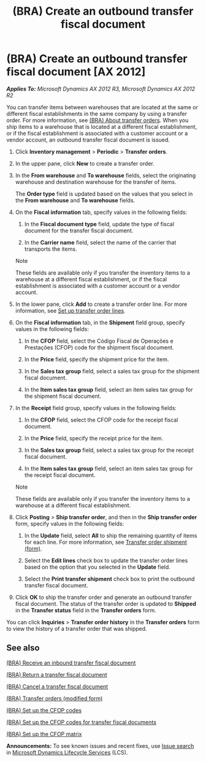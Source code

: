 ﻿---
title: (BRA) Create an outbound transfer fiscal document
TOCTitle: (BRA) Create an outbound transfer fiscal document
ms:assetid: 5918ea0c-7e09-4527-a6ff-f9d520a8e0fc
ms:mtpsurl: https://technet.microsoft.com/en-us/library/JJ933519(v=AX.60)
ms:contentKeyID: 50935133
ms.date: 04/18/2014
mtps_version: v=AX.60
f1_keywords:
- BRA
- Brazil
- Transfer fiscal documents
- Create transfer orders
- outbound transfer fiscal documents
---

# (BRA) Create an outbound transfer fiscal document [AX 2012]


_**Applies To:** Microsoft Dynamics AX 2012 R3, Microsoft Dynamics AX 2012 R2_

You can transfer items between warehouses that are located at the same or different fiscal establishments in the same company by using a transfer order. For more information, see [(BRA) About transfer orders](bra-about-transfer-orders.md). When you ship items to a warehouse that is located at a different fiscal establishment, or if the fiscal establishment is associated with a customer account or a vendor account, an outbound transfer fiscal document is issued.

1.  Click **Inventory management** \> **Periodic** \> **Transfer orders**.

2.  In the upper pane, click **New** to create a transfer order.

3.  In the **From warehouse** and **To warehouse** fields, select the originating warehouse and destination warehouse for the transfer of items.
    
    The **Order type** field is updated based on the values that you select in the **From warehouse** and **To warehouse** fields.

4.  On the **Fiscal information** tab, specify values in the following fields:
    
    1.  In the **Fiscal document type** field, update the type of fiscal document for the transfer fiscal document.
    
    2.  In the **Carrier name** field, select the name of the carrier that transports the items.
    

    > [!NOTE]
    > <P>These fields are available only if you transfer the inventory items to a warehouse at a different fiscal establishment, or if the fiscal establishment is associated with a customer account or a vendor account.</P>



5.  In the lower pane, click **Add** to create a transfer order line. For more information, see [Set up transfer order lines](set-up-transfer-order-lines.md).

6.  On the **Fiscal information** tab, in the **Shipment** field group, specify values in the following fields:
    
    1.  In the **CFOP** field, select the Código Fiscal de Operações e Prestações (CFOP) code for the shipment fiscal document.
    
    2.  In the **Price** field, specify the shipment price for the item.
    
    3.  In the **Sales tax group** field, select a sales tax group for the shipment fiscal document.
    
    4.  In the **Item sales tax group** field, select an item sales tax group for the shipment fiscal document.

7.  In the **Receipt** field group, specify values in the following fields:
    
    1.  In the **CFOP** field, select the CFOP code for the receipt fiscal document.
    
    2.  In the **Price** field, specify the receipt price for the item.
    
    3.  In the **Sales tax group** field, select a sales tax group for the receipt fiscal document.
    
    4.  In the **Item sales tax group** field, select an item sales tax group for the receipt fiscal document.
    

    > [!NOTE]
    > <P>These fields are available only if you transfer the inventory items to a warehouse at a different fiscal establishment.</P>



8.  Click **Posting** \> **Ship transfer order**, and then in the **Ship transfer order** form, specify values in the following fields:
    
    1.  In the **Update** field, select **All** to ship the remaining quantity of items for each line. For more information, see [Transfer order shipment (form)](https://technet.microsoft.com/en-us/library/aa577094\(v=ax.60\)).
    
    2.  Select the **Edit lines** check box to update the transfer order lines based on the option that you selected in the **Update** field.
    
    3.  Select the **Print transfer shipment** check box to print the outbound transfer fiscal document.

9.  Click **OK** to ship the transfer order and generate an outbound transfer fiscal document. The status of the transfer order is updated to **Shipped** in the **Transfer status** field in the **Transfer orders** form.

You can click **Inquiries** \> **Transfer order history** in the **Transfer orders** form to view the history of a transfer order that was shipped.

## See also

[(BRA) Receive an inbound transfer fiscal document](bra-receive-an-inbound-transfer-fiscal-document.md)

[(BRA) Return a transfer fiscal document](bra-return-a-transfer-fiscal-document.md)

[(BRA) Cancel a transfer fiscal document](bra-cancel-a-transfer-fiscal-document.md)

[(BRA) Transfer orders (modified form)](https://technet.microsoft.com/en-us/library/jj910973\(v=ax.60\))

[(BRA) Set up the CFOP codes](bra-set-up-the-cfop-codes.md)

[(BRA) Set up the CFOP codes for transfer fiscal documents](bra-set-up-the-cfop-codes-for-transfer-fiscal-documents.md)

[(BRA) Set up the CFOP matrix](bra-set-up-the-cfop-matrix.md)

  
**Announcements:** To see known issues and recent fixes, use [Issue search](http://go.microsoft.com/fwlink/?linkid=389258) in [Microsoft Dynamics Lifecycle Services](http://go.microsoft.com/fwlink/?linkid=306505) (LCS).

